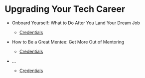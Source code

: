 # Upgrading Your Tech Career

- Onboard Yourself: What to Do After You Land Your Dream Job

  - <a href="./00.pdf" target="_blank">Credentials</a>

- How to Be a Great Mentee: Get More Out of Mentoring

  - <a href="./01.pdf" target="_blank">Credentials</a>

- ...
  - <a href="" target="_blank">Credentials</a>
